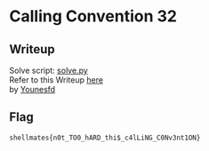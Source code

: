 # Calling Convention 32
## Writeup
Solve script: [solve.py](./solve.py)   
Refer to this Writeup [here](https://github.com/Younesfdj/Write-ups/tree/main/Hack.INI-2K23/Pwn/32bits_call_convo)  
by [Younesfd](https://github.com/Younesfdj)  
## Flag
```shellmates{n0t_TO0_hARD_thi$_c4lLiNG_C0Nv3nt1ON}```

